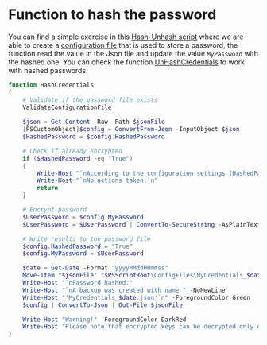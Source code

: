 # Function to hash the password

You can find a simple exercise in this [Hash-Unhash script](/Samples/General/Hash-UnHash.md) where we are able to create a [configuration file](/Lego/CreateConfigFile.md) that is used to store a password, the function read the value in the Json file and update the value `MyPassword` with the hashed one.
You can check the function [UnHashCredentials](/Lego/UnHashCredentials) to work with hashed passwords.

```powershell
function HashCredentials
{
    # Validate if the password file exists  
    ValidateConfigurationFile
	
    $json = Get-Content -Raw -Path $jsonFile
    [PSCustomObject]$config = ConvertFrom-Json -InputObject $json
    $HashedPassword = $config.HashedPassword

    # Check if already encrypted
    if ($HashedPassword -eq "True")
    {
        Write-Host "`nAccording to the configuration settings (HashedPassword: True), password is already hashed." -ForegroundColor Yellow
        Write-Host "`nNo actions taken.`n"
        return
    }

    # Encrypt password
    $UserPassword = $config.MyPassword
    $UserPassword = $UserPassword | ConvertTo-SecureString -AsPlainText -Force | ConvertFrom-SecureString

    # Write results to the password file
    $config.HashedPassword = "True"
    $config.MyPassword = $UserPassword

    $date = Get-Date -Format "yyyyMMddHHmmss"
    Move-Item "$jsonFile" "$PSScriptRoot\ConfigFiles\MyCredentials_$date.json"
    Write-Host "`nPassword hashed."
    Write-Host "`nA backup was created with name " -NoNewLine
	Write-Host "'MyCredentials_$date.json'`n" -ForegroundColor Green
    $config | ConvertTo-Json | Out-File $jsonFile

    Write-Host "Warning!" -ForegroundColor DarkRed
    Write-Host "Please note that encrypted keys can be decrypted only on this machine, using the same account.`n"
}
```
<br><br>
